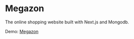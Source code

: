 # Megazon

The online shopping website built with Next.js and Mongodb.

Demo: [Megazon](https://megazon.jakez.dev/)

